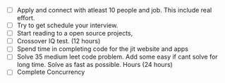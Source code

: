 - [ ] Apply and connect with atleast 10 people and job. This include real effort.
- [ ] Try to get schedule your interview.
- [ ] Start reading to a open source projects,
- [ ] Crossover IQ test. (12 hours)
- [ ] Spend time in completing code for the jit website and apps
- [ ] Solve 35 medium leet code problem. Add some easy if cant solve for long time. Solve as fast as possible. Hours (24 hours)
- [ ] Complete Concurrency